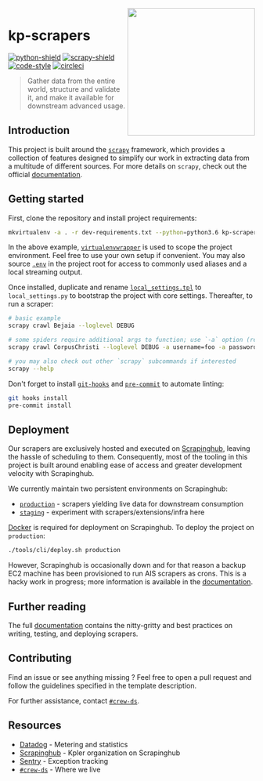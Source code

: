 <img src="https://web-intelligence-group.bitbucket.io/img/graph.svg" width="260" align="right">

# kp-scrapers

[![python-shield]](https://docs.python.org/3/whatsnew/)
[![scrapy-shield]](https://docs.scrapy.org/en/latest/news.html#scrapy-1-8-0-2019-10-28)
[![code-style]](https://github.com/python/black)
[![circleci]](https://circleci.com/gh/Kpler/workflows/kp-scrapers/tree/master)

> Gather data from the entire world, structure and validate it, and make it available for downstream advanced usage.

## Introduction

This project is built around the [`scrapy`][scrapy] framework, which provides a collection of
features designed to simplify our work in extracting data from a multitude of different sources.
For more details on `scrapy`, check out the official [documentation][scrapy-docs].


## Getting started

First, clone the repository and install project requirements:

```sh
mkvirtualenv -a . -r dev-requirements.txt --python=python3.6 kp-scrapers
```

In the above example, [`virtualenvwrapper`][venv] is used to scope the project environment.
Feel free to use your own setup if convenient. You may also source [`.env`][kp-local-env] in the
project root for access to commonly used aliases and a local streaming output.

Once installed, duplicate and rename [`local_settings.tpl`][kp-local-settings] to
`local_settings.py` to bootstrap the project with core settings. Thereafter, to run a scraper:

```sh
# basic example
scrapy crawl Bejaia --loglevel DEBUG

# some spiders require additional args to function; use `-a` option (repeatable)
scrapy crawl CorpusChristi --loglevel DEBUG -a username=foo -a password=bar

# you may also check out other `scrapy` subcommands if interested
scrapy --help
```

Don't forget to install [`git-hooks`][githooks] and [`pre-commit`][pre-commit] to automate linting:

```sh
git hooks install
pre-commit install
```

## Deployment

Our scrapers are exclusively hosted and executed on [Scrapinghub][shub],
leaving the hassle of scheduling to them. Consequently, most of the tooling in this project
is built around enabling ease of access and greater development velocity with Scrapinghub.

We currently maintain two persistent environments on Scrapinghub:
- [`production`][shub-prod] - scrapers yielding live data for downstream consumption
- [`staging`][shub-staging] - experiment with scrapers/extensions/infra here

[Docker][docker] is required for deployment on Scrapinghub. To deploy the project on `production`:
```sh
./tools/cli/deploy.sh production
```

However, Scrapinghub is occasionally down and for that reason a backup EC2 machine has been
provisioned to run AIS scrapers as crons. This is a hacky work in progress; more information is
available in the [documentation](https://doc.kpler.com/kp-scrapers/server.html).


## Further reading

The full [documentation][kp-docs] contains the nitty-gritty and best practices on writing, testing,
and deploying scrapers.

## Contributing

Find an issue or see anything missing ? Feel free to open a pull request and follow the guidelines
specified in the template description.

For further assistance, contact [`#crew-ds`][slack-channel].


## Resources

- [Datadog][datadog] - Metering and statistics
- [Scrapinghub][shub-org] - Kpler organization on Scrapinghub
- [Sentry][sentry] - Exception tracking
- [`#crew-ds`][slack-channel] - Where we live


[circleci]: https://circleci.com/gh/Kpler/kp-scrapers/tree/master.svg?style=shield&circle-token=e7e8f70a3107db25466c075e8f1b8983c8ffaa6d
[code-style]: https://img.shields.io/badge/code%20style-black-black.svg
[datadog]: https://app.datadoghq.com/dashboard/x9d-zs3-r4y
[docker]: https://docs.docker.com/install
[githooks]: https://github.com/git-hooks/git-hooks
[kp-containers]: https://github.com/Kpler/kp-containers
[kp-docs]: https://doc.kpler.com/kp-scrapers
[kp-local-env]: https://github.com/Kpler/kp-scrapers/blob/master/.env
[kp-local-settings]: https://github.com/Kpler/kp-scrapers/blob/master/local_settings.tpl
[pre-commit]: https://pre-commit.com
[python-shield]: https://img.shields.io/badge/python-3.6+-blue.svg
[scrapy]: https://scrapy.org
[scrapy-docs]: https://docs.scrapy.org/en/1.8/intro/overview.html#what-else
[scrapy-shield]: https://img.shields.io/badge/scrapy-1.8-blue.svg
[sentry]: https://sentry.io/kpler/scrapers/
[shub]: https://scrapinghub.com
[shub-prod]: https://app.scrapinghub.com/p/321191/spiders
[shub-org]: https://app.scrapinghub.com/o/288
[shub-staging]: https://app.scrapinghub.com/p/6932/spiders
[slack-channel]: https://kpler.slack.com/messages/crew-ds
[venv]: https://virtualenvwrapper.readthedocs.io/en/latest
